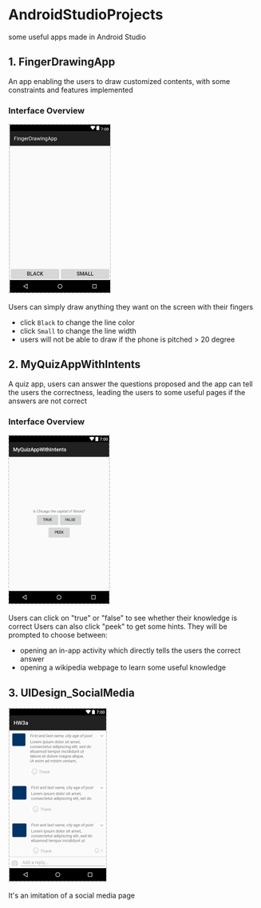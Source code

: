 # AndroidStudioProjects
some useful apps made in Android Studio

## 1. FingerDrawingApp
An app enabling the users to draw customized contents, with some constraints and features implemented

### Interface Overview
![interface](FingerDrawingApp_screenshot.png)

Users can simply draw anything they want on the screen with their fingers
- click `Black` to change the line color
- click `Small` to change the line width
- users will not be able to draw if the phone is pitched > 20 degree

## 2. MyQuizAppWithIntents
A quiz app, users can answer the questions proposed and the app can tell the users the correctness,
leading the users to some useful pages if the answers are not correct

### Interface Overview
![interface](MyQuizAppWithIntents_screenshot.png)

Users can click on "true" or "false" to see whether their knowledge is correct
Users can also click "peek" to get some hints. They will be prompted to choose between:
- opening an in-app activity which directly tells the users the correct answer
- opening a wikipedia webpage to learn some useful knowledge

## 3. UIDesign_SocialMedia
![interface](UIDesign--SocialMedia_screenshot.png)

It's an imitation of a social media page

